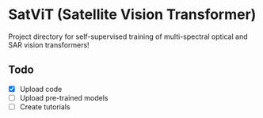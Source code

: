# SatViT (Satellite Vision Transformer)
Project directory for self-supervised training of multi-spectral optical and SAR vision transformers!

## Todo
- [x] Upload code
- [ ] Upload pre-trained models
- [ ] Create tutorials
